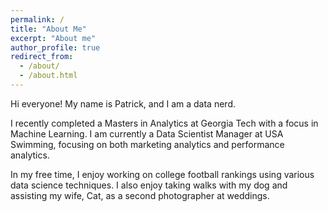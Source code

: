 ```yaml
---
permalink: /
title: "About Me"
excerpt: "About me"
author_profile: true
redirect_from: 
  - /about/
  - /about.html
---
```


Hi everyone! My name is Patrick, and I am a data nerd.

I recently completed a Masters in Analytics at Georgia Tech with a focus in Machine Learning. I am currently a Data Scientist Manager at USA Swimming, focusing on both marketing analytics and performance analytics.

In my free time, I enjoy working on college football rankings using various data science techniques. I also enjoy taking walks with my dog and assisting my wife, Cat, as a second photographer at weddings.
